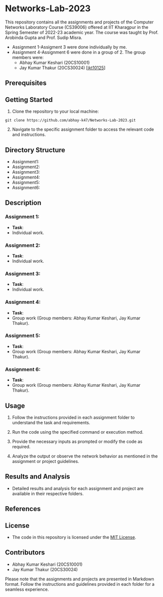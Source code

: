 # Networks-Lab-2023
This repository contains all the assignments and projects of the Computer Networks Laboratory Course (CS39006) offered at IIT Kharagpur in the Spring Semester of 2022-23 academic year. The course was taught by Prof. Arobinda Gupta and Prof. Sudip Misra.
- Assignment 1-Assigment 3 were done individually by me.
- Assignment 4-Assignment 6 were done in a group of 2. The group members were:
    - Abhay Kumar Keshari (20CS10001)
    - Jay Kumar Thakur (20CS30024) [[jkt10125](https://github.com/jkt10125)]

## Prerequisites


## Getting Started
1. Clone the repository to your local machine:
```
git clone https://github.com/abhay-k47/Networks-Lab-2023.git
```
2. Navigate to the specific assignment folder to access the relevant code and instructions.

## Directory Structure
- Assignment1: 
- Assignment2: 
- Assignment3: 
- Assignment4: 
- Assignment5: 
- Assignment6: 

## Description

### Assignment 1: 
- **Task**: 
- Individual work.

### Assignment 2: 
- **Task**: 
- Individual work.

### Assignment 3: 
- **Task**: 
- Individual work.

### Assignment 4: 
- **Task**: 
- Group work (Group members: Abhay Kumar Keshari, Jay Kumar Thakur).

### Assignment 5: 
- **Task**: 
- Group work (Group members: Abhay Kumar Keshari, Jay Kumar Thakur).

### Assignment 6: 
- **Task**: 
- Group work (Group members: Abhay Kumar Keshari, Jay Kumar Thakur).

## Usage
1. Follow the instructions provided in each assignment folder to understand the task and requirements.

2. Run the code using the specified command or execution method.

3. Provide the necessary inputs as prompted or modify the code as required.

4. Analyze the output or observe the network behavior as mentioned in the assignment or project guidelines.

## Results and Analysis
- Detailed results and analysis for each assignment and project are available in their respective folders.

## References

## License
- The code in this repository is licensed under the [MIT License](https://choosealicense.com/licenses/mit/).

## Contributors
- Abhay Kumar Keshari (20CS10001)
- Jay Kumar Thakur (20CS30024)

Please note that the assignments and projects are presented in Markdown format. Follow the instructions and guidelines provided in each folder for a seamless experience.
